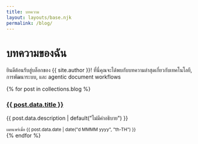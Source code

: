 ```yaml
---
title: บทความ
layout: layouts/base.njk
permalink: /blog/
---
```

# บทความของฉัน

ยินดีต้อนรับสู่บล็อกของ {{ site.author }}! ที่นี่คุณจะได้พบกับบทความล่าสุดเกี่ยวกับเทคโนโลยี, การพัฒนาระบบ, และ agentic document workflows

<div class="blog-grid">
{% for post in collections.blog %}
  <article class="blog-card">
    <a href="{{ post.url }}">
      <h3>{{ post.data.title }}</h3>
    </a>
    <p>{{ post.data.description | default("ไม่มีคำอธิบาย") }}</p>
    <small class="post-date">เผยแพร่เมื่อ {{ post.data.date | date("d MMMM yyyy", "th-TH") }}</small>
  </article>
{% endfor %}
</div>